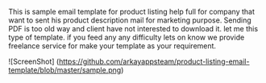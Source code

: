 This is sample email template for product listing help full for company that want to sent his product description mail for marketing purpose. Sending PDF is too old way and client have not interested to download it. let me this type of template. if you feed any any difficulty lets on know we provide freelance service for make your template as your requirement. 

![ScreenShot] (https://github.com/arkayappsteam/product-listing-email-template/blob/master/sample.png)